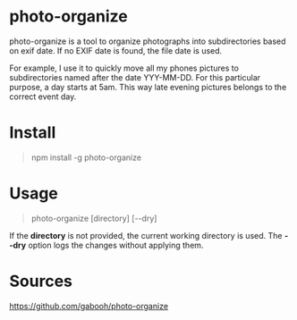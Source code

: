 # photo-organize
photo-organize is a tool to organize photographs into subdirectories based on exif date.
If no EXIF date is found, the file date is used.

For example, I use it to quickly move all my phones pictures to subdirectories named after the date YYY-MM-DD.
For this particular purpose, a day starts at 5am. This way late evening pictures belongs to the correct event day.

# Install

> npm install -g photo-organize

# Usage

> photo-organize [directory] [--dry]

If the __directory__ is not provided, the current working directory is used.
The __--dry__ option logs the changes without applying them.

# Sources

https://github.com/gabooh/photo-organize

